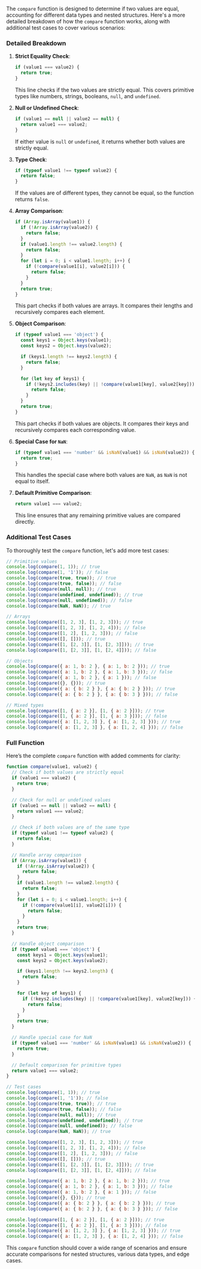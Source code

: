 The `compare` function is designed to determine if two values are equal, accounting for different data types and nested structures. Here's a more detailed breakdown of how the `compare` function works, along with additional test cases to cover various scenarios:

### Detailed Breakdown

1. **Strict Equality Check**:
   ```javascript
   if (value1 === value2) {
     return true;
   }
   ```
   This line checks if the two values are strictly equal. This covers primitive types like numbers, strings, booleans, `null`, and `undefined`.

2. **Null or Undefined Check**:
   ```javascript
   if (value1 == null || value2 == null) {
     return value1 === value2;
   }
   ```
   If either value is `null` or `undefined`, it returns whether both values are strictly equal.

3. **Type Check**:
   ```javascript
   if (typeof value1 !== typeof value2) {
     return false;
   }
   ```
   If the values are of different types, they cannot be equal, so the function returns `false`.

4. **Array Comparison**:
   ```javascript
   if (Array.isArray(value1)) {
     if (!Array.isArray(value2)) {
       return false;
     }
     if (value1.length !== value2.length) {
       return false;
     }
     for (let i = 0; i < value1.length; i++) {
       if (!compare(value1[i], value2[i])) {
         return false;
       }
     }
     return true;
   }
   ```
   This part checks if both values are arrays. It compares their lengths and recursively compares each element.

5. **Object Comparison**:
   ```javascript
   if (typeof value1 === 'object') {
     const keys1 = Object.keys(value1);
     const keys2 = Object.keys(value2);

     if (keys1.length !== keys2.length) {
       return false;
     }

     for (let key of keys1) {
       if (!keys2.includes(key) || !compare(value1[key], value2[key])) {
         return false;
       }
     }
     return true;
   }
   ```
   This part checks if both values are objects. It compares their keys and recursively compares each corresponding value.

6. **Special Case for `NaN`**:
   ```javascript
   if (typeof value1 === 'number' && isNaN(value1) && isNaN(value2)) {
     return true;
   }
   ```
   This handles the special case where both values are `NaN`, as `NaN` is not equal to itself.

7. **Default Primitive Comparison**:
   ```javascript
   return value1 === value2;
   ```
   This line ensures that any remaining primitive values are compared directly.

### Additional Test Cases

To thoroughly test the `compare` function, let's add more test cases:

```javascript
// Primitive values
console.log(compare(1, 1)); // true
console.log(compare(1, '1')); // false
console.log(compare(true, true)); // true
console.log(compare(true, false)); // false
console.log(compare(null, null)); // true
console.log(compare(undefined, undefined)); // true
console.log(compare(null, undefined)); // false
console.log(compare(NaN, NaN)); // true

// Arrays
console.log(compare([1, 2, 3], [1, 2, 3])); // true
console.log(compare([1, 2, 3], [1, 2, 4])); // false
console.log(compare([1, 2], [1, 2, 3])); // false
console.log(compare([], [])); // true
console.log(compare([1, [2, 3]], [1, [2, 3]])); // true
console.log(compare([1, [2, 3]], [1, [2, 4]])); // false

// Objects
console.log(compare({ a: 1, b: 2 }, { a: 1, b: 2 })); // true
console.log(compare({ a: 1, b: 2 }, { a: 1, b: 3 })); // false
console.log(compare({ a: 1, b: 2 }, { a: 1 })); // false
console.log(compare({}, {})); // true
console.log(compare({ a: { b: 2 } }, { a: { b: 2 } })); // true
console.log(compare({ a: { b: 2 } }, { a: { b: 3 } })); // false

// Mixed types
console.log(compare([1, { a: 2 }], [1, { a: 2 }])); // true
console.log(compare([1, { a: 2 }], [1, { a: 3 }])); // false
console.log(compare({ a: [1, 2, 3] }, { a: [1, 2, 3] })); // true
console.log(compare({ a: [1, 2, 3] }, { a: [1, 2, 4] })); // false
```

### Full Function

Here’s the complete `compare` function with added comments for clarity:

```javascript
function compare(value1, value2) {
  // Check if both values are strictly equal
  if (value1 === value2) {
    return true;
  }

  // Check for null or undefined values
  if (value1 == null || value2 == null) {
    return value1 === value2;
  }

  // Check if both values are of the same type
  if (typeof value1 !== typeof value2) {
    return false;
  }

  // Handle array comparison
  if (Array.isArray(value1)) {
    if (!Array.isArray(value2)) {
      return false;
    }
    if (value1.length !== value2.length) {
      return false;
    }
    for (let i = 0; i < value1.length; i++) {
      if (!compare(value1[i], value2[i])) {
        return false;
      }
    }
    return true;
  }

  // Handle object comparison
  if (typeof value1 === 'object') {
    const keys1 = Object.keys(value1);
    const keys2 = Object.keys(value2);

    if (keys1.length !== keys2.length) {
      return false;
    }

    for (let key of keys1) {
      if (!keys2.includes(key) || !compare(value1[key], value2[key])) {
        return false;
      }
    }
    return true;
  }

  // Handle special case for NaN
  if (typeof value1 === 'number' && isNaN(value1) && isNaN(value2)) {
    return true;
  }

  // Default comparison for primitive types
  return value1 === value2;
}

// Test cases
console.log(compare(1, 1)); // true
console.log(compare(1, '1')); // false
console.log(compare(true, true)); // true
console.log(compare(true, false)); // false
console.log(compare(null, null)); // true
console.log(compare(undefined, undefined)); // true
console.log(compare(null, undefined)); // false
console.log(compare(NaN, NaN)); // true

console.log(compare([1, 2, 3], [1, 2, 3])); // true
console.log(compare([1, 2, 3], [1, 2, 4])); // false
console.log(compare([1, 2], [1, 2, 3])); // false
console.log(compare([], [])); // true
console.log(compare([1, [2, 3]], [1, [2, 3]])); // true
console.log(compare([1, [2, 3]], [1, [2, 4]])); // false

console.log(compare({ a: 1, b: 2 }, { a: 1, b: 2 })); // true
console.log(compare({ a: 1, b: 2 }, { a: 1, b: 3 })); // false
console.log(compare({ a: 1, b: 2 }, { a: 1 })); // false
console.log(compare({}, {})); // true
console.log(compare({ a: { b: 2 } }, { a: { b: 2 } })); // true
console.log(compare({ a: { b: 2 } }, { a: { b: 3 } })); // false

console.log(compare([1, { a: 2 }], [1, { a: 2 }])); // true
console.log(compare([1, { a: 2 }], [1, { a: 3 }])); // false
console.log(compare({ a: [1, 2, 3] }, { a: [1, 2, 3] })); // true
console.log(compare({ a: [1, 2, 3] }, { a: [1, 2, 4] })); // false
```

This `compare` function should cover a wide range of scenarios and ensure accurate comparisons for nested structures, various data types, and edge cases.